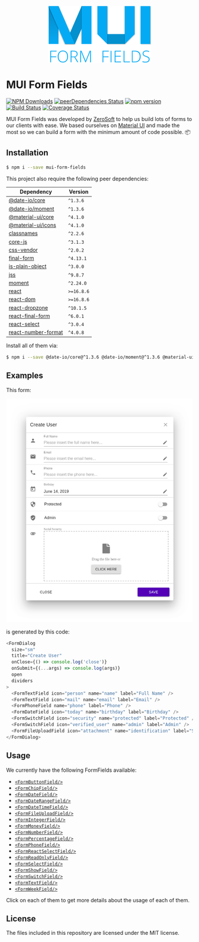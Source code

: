 <div align="center">
  <img src="https://raw.githubusercontent.com/0soft/mui-form-fields/master/assets/images/mui-formfields-logo.png" />
</div>

# MUI Form Fields

[![NPM Downloads](https://img.shields.io/npm/dt/mui-form-fields.svg?style=flat)](https://npmcharts.com/compare/mui-form-fields?minimal=true)
[![peerDependencies Status](https://david-dm.org/0soft/mui-form-fields/peer-status.svg)](https://david-dm.org/0soft/mui-form-fields?type=peer)
[![npm version](https://badge.fury.io/js/mui-form-fields.svg)](https://badge.fury.io/js/mui-form-fields)
[![Build Status](https://travis-ci.org/0soft/mui-form-fields.svg?branch=master)](https://travis-ci.org/0soft/mui-form-fields)
[![Coverage Status](https://coveralls.io/repos/github/0soft/mui-form-fields/badge.svg?branch=master)](https://coveralls.io/github/0soft/mui-form-fields?branch=master)

MUI Form Fields was developed by [ZeroSoft](https://zerosoft.com.br/en/) to help
us build lots of forms to our clients with ease. We based ourselves on
[Material UI](https://material-ui.com/) and made the most so we can build a
form with the minimum amount of code possible. :package:

## Installation

```bash
$ npm i --save mui-form-fields
```

This project also require the following peer dependencies:

| Dependency                                                               | Version    |
| ------------------------------------------------------------------------ | ---------- |
| [@date-io/core](https://www.npmjs.com/package/@date-io/core)             | `^1.3.6`   |
| [@date-io/moment](https://www.npmjs.com/package/@date-io/moment)         | `^1.3.6`   |
| [@material-ui/core](https://www.npmjs.com/package/@material-ui/core)     | `^4.1.0`   |
| [@material-ui/icons](https://www.npmjs.com/package/@material-ui/icons)   | `^4.1.0`   |
| [classnames](https://www.npmjs.com/package/classnames)                   | `^2.2.6`   |
| [core-js](https://www.npmjs.com/package/core-js)                         | `^3.1.3`   |
| [css-vendor](https://www.npmjs.com/package/css-vendor)                   | `^2.0.2`   |
| [final-form](https://www.npmjs.com/package/final-form)                   | `^4.13.1`  |
| [is-plain-object](https://www.npmjs.com/package/is-plain-object)         | `^3.0.0`   |
| [jss](https://www.npmjs.com/package/jss)                                 | `^9.8.7`   |
| [moment](https://www.npmjs.com/package/moment)                           | `^2.24.0`  |
| [react](https://www.npmjs.com/package/react)                             | `>=16.8.6` |
| [react-dom](https://www.npmjs.com/package/react-dom)                     | `>=16.8.6` |
| [react-dropzone](https://www.npmjs.com/package/react-dropzone)           | `^10.1.5`  |
| [react-final-form](https://www.npmjs.com/package/react-final-form)       | `^6.0.1`   |
| [react-select](https://www.npmjs.com/package/react-select)               | `^3.0.4`   |
| [react-number-format](https://www.npmjs.com/package/react-number-format) | `^4.0.8`   |

Install all of them via:

```bash
$ npm i --save @date-io/core@^1.3.6 @date-io/moment@^1.3.6 @material-ui/core@^4.1.0 @material-ui/icons@^4.1.0 classnames@^2.2.6 core-js@^3.1.3 css-vendor@^2.0.2 final-form@^4.13.1 is-plain-object@^3.0.0 jss moment@^2.24.0 react@>=16.8.6 react-dom@>=16.8.6 react-dropzone@^10.1.5 react-final-form@^6.0.1 react-select@^3.0.4 react-number-format@^4.0.8
```

## Examples

This form:

<div align="center">
  <img src="https://raw.githubusercontent.com/0soft/mui-form-fields/master/assets/images/example_dialog.png" />
</div>

is generated by this code:

```javascript
<FormDialog
  size="sm"
  title="Create User"
  onClose={() => console.log('close')}
  onSubmit={(...args) => console.log(args)}
  open
  dividers
>
  <FormTextField icon="person" name="name" label="Full Name" />
  <FormTextField icon="mail" name="email" label="Email" />
  <FormPhoneField name="phone" label="Phone" />
  <FormDateField icon="today" name="birthday" label="Birthday" />
  <FormSwitchField icon="security" name="protected" label="Protected" />
  <FormSwitchField icon="verified_user" name="admin" label="Admin" />
  <FormFileUploadField icon="attachment" name="identification" label="Social Security" />
</FormDialog>
```

## Usage

We currently have the following FormFields available:

- [`<FormButtonField/>`](https://mui-form-fields.0soft.dev/components/FormButtonField)
- [`<FormChipField/>`](https://mui-form-fields.0soft.dev/components/FormChipField)
- [`<FormDateField/>`](https://mui-form-fields.0soft.dev/components/FormDateField)
- [`<FormDateRangeField/>`](https://mui-form-fields.0soft.dev/components/FormDateRangeField)
- [`<FormDateTimeField/>`](https://mui-form-fields.0soft.dev/components/FormDateTimeField)
- [`<FormFileUploadField/>`](https://mui-form-fields.0soft.dev/components/FormFileUploadField)
- [`<FormIntegerField/>`](https://mui-form-fields.0soft.dev/components/FormIntegerField)
- [`<FormMoneyField/>`](https://mui-form-fields.0soft.dev/components/FormMoneyField)
- [`<FormNumberField/>`](https://mui-form-fields.0soft.dev/components/FormNumberField)
- [`<FormPercentageField/>`](https://mui-form-fields.0soft.dev/components/FormPercentageField)
- [`<FormPhoneField/>`](https://mui-form-fields.0soft.dev/components/FormPhoneField)
- [`<FormReactSelectField/>`](https://mui-form-fields.0soft.dev/components/FormReactSelectField)
- [`<FormReadOnlyField/>`](https://mui-form-fields.0soft.dev/components/FormReadOnlyField)
- [`<FormSelectField/>`](https://mui-form-fields.0soft.dev/components/FormSelectField)
- [`<FormShowField/>`](https://mui-form-fields.0soft.dev/components/FormShowField)
- [`<FormSwitchField/>`](https://mui-form-fields.0soft.dev/components/FormSwitchField)
- [`<FormTextField/>`](https://mui-form-fields.0soft.dev/components/FormTextField)
- [`<FormWeekField/>`](https://mui-form-fields.0soft.dev/components/FormWeekField)

Click on each of them to get more details about the usage of each of them.

## License

The files included in this repository are licensed under the MIT license.
